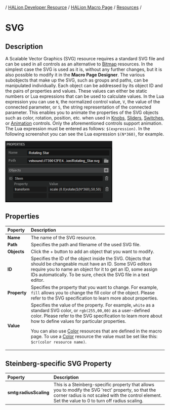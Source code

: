 / [HALion Developer Resource](../../HALion-Developer-Resource.md) / [HALion Macro Page](./HALion-Macro-Page.md) / [Resources](./Resources.md) /

# SVG

## Description

A Scalable Vector Graphics (SVG) resource requires a standard SVG file and can be used in all controls as an alternative to [Bitmap](./Bitmap.md) resources. In the simplest case the SVG is used as it is, without any further changes, but it is also possible to modify it in the **Macro Page Designer**. The various subobjects that make up the SVG, such as groups and paths, can be manipulated individually. Each object can be addressed by its object ID and the pairs of properties and values. These values can either be static numbers or Lua expressions that can be used to calculate values. In the Lua expression you can use ``N``, the normalized control value, ``V``, the value of the connected parameter, or ``S``, the string representation of the connected parameter. This enables you to animate the properties of the SVG objects such as color, rotation, position, etc. when used in [Knobs](./Knob.md), [Sliders](./Slider.md), [Switches](./Switch.md), or [Animation](./Animation.md) controls. Only the aforementioned controls support animation. The Lua expression must be entered as follows: ``$(expression)``. In the following screenshot you can see the Lua expression ``$(N*360)``, for example.

![SVG Properties](../images/SVG-Properties.png)

## Properties

|Poperty|Description|
|:-|:-|
|**Name**|The name of the SVG resource.|
|**Path**|Specifies the path and filename of the used SVG file.|
|**Objects**|Click the + button to add an object that you want to modify.|
|**ID**	|Specifies the ID of the object inside the SVG. Objects that should be changeable must have an ID. Some SVG editors require you to name an object for it to get an ID, some assign IDs automatically. To be sure, check the SVG file in a text editor.|
|**Property**|Specifies the property that you want to change. For example, ``fill`` allows you to change the fill color of the object. Please refer to the SVG specification to learn more about properties.|
|**Value**|Specifies the value of the property. For example, ``white`` as a standard SVG color, or ``rgb(255,00,00)`` as a user-defined color. Please refer to the SVG specification to learn more about how to define values for particular properties.<p>You can also use [Color](./Color.md) resources that are defined in the macro page. To use a [Color](./Color.md) resource the value must be set like this: ``$cr(color resource name)``.</p>|

## Steinberg-specific SVG Property

|Poperty|Description|
|:-|:-|
|**smtg:radiusScaling**|This is a Steinberg-specific property that allows you to modify the SVG 'rect' property, so that the corner radius is not scaled with the control element. Set the value to 0 to turn off radius scaling.|